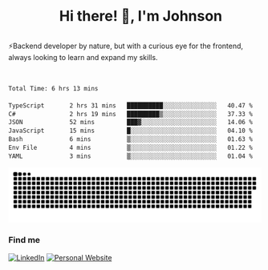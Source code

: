 <div id="user-content-toc">
  <ul align="center">
    <summary><h1 style="display: inline-block">Hi there! 👋, I'm Johnson</h1></summary>
  </ul>
</div>

⚡Backend developer by nature, but with a curious eye for the frontend, always looking to learn and expand my skills.

<br>


<!--START_SECTION:waka-->

```txt
Total Time: 6 hrs 13 mins

TypeScript       2 hrs 31 mins   ██████████░░░░░░░░░░░░░░░   40.47 %
C#               2 hrs 19 mins   █████████▒░░░░░░░░░░░░░░░   37.33 %
JSON             52 mins         ███▓░░░░░░░░░░░░░░░░░░░░░   14.06 %
JavaScript       15 mins         █░░░░░░░░░░░░░░░░░░░░░░░░   04.10 %
Bash             6 mins          ▒░░░░░░░░░░░░░░░░░░░░░░░░   01.63 %
Env File         4 mins          ▒░░░░░░░░░░░░░░░░░░░░░░░░   01.22 %
YAML             3 mins          ▒░░░░░░░░░░░░░░░░░░░░░░░░   01.04 %
```

<!--END_SECTION:waka-->

<picture>
  <source  srcset="https://github.com/joshwambere/joshwambere/blob/output/github-contribution-grid-snake-dark.svg?palette=github-dark">
  <source  srcset="https://github.com/joshwambere/joshwambere/blob/output/github-contribution-grid-snake.svg">
  <img alt="github contribution grid snake animation" src="https://github.com/joshwambere/joshwambere/blob/output/github-contribution-grid-snake.svg">
</picture>

### Find me
<a href="https://www.linkedin.com/in/dusabe-johnson" target="_blank"><img src="https://img.shields.io/badge/LinkedIn-%230077B5.svg?&style=flat&logo=linkedin&logoColor=white" alt="LinkedIn"></a>
‎‎ [![Personal Website](https://img.shields.io/badge/visit-Johnsonis.me-blue)](https://johnsonis.me/)
